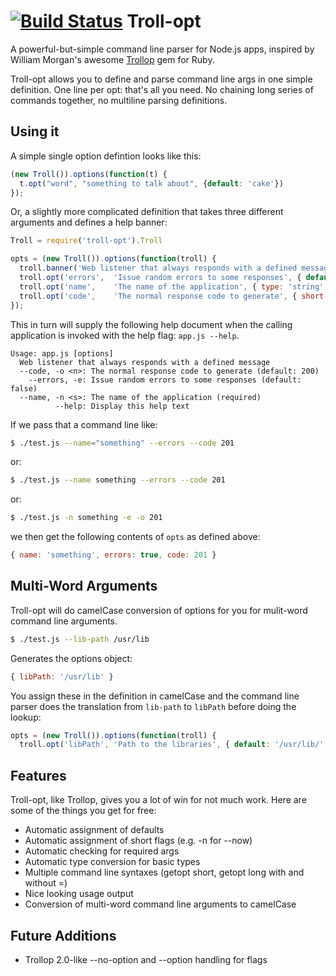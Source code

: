 [![Build Status](https://travis-ci.org/relistan/troll-opt.png)](https://travis-ci.org/relistan/troll-opt)
Troll-opt
=========

A powerful-but-simple command line parser for Node.js apps, 
inspired by William Morgan's awesome [Trollop](http://trollop.rubyforge.org/) 
gem for Ruby.

Troll-opt allows you to define and parse command line args in one
simple definition. One line per opt: that's all you need. No chaining
long series of commands together, no multiline parsing definitions.

Using it
--------

A simple single option defintion looks like this:

```javascript
(new Troll()).options(function(t) {
  t.opt("word", "something to talk about", {default: 'cake'})
});
```

Or, a slightly more complicated definition that takes
three different arguments and defines a help banner:

```javascript
Troll = require('troll-opt').Troll

opts = (new Troll()).options(function(troll) {
  troll.banner('Web listener that always responds with a defined message');
  troll.opt('errors',  'Issue random errors to some responses', { default: true });
  troll.opt('name',    'The name of the application', { type: 'string', required: true });
  troll.opt('code',    'The normal response code to generate', { short: 'o', default: 200 });
});
```

This in turn will supply the following help document when the calling
application is invoked with the help flag: `app.js --help`.

```
Usage: app.js [options]
  Web listener that always responds with a defined message
  --code, -o <n>: The normal response code to generate (default: 200)
    --errors, -e: Issue random errors to some responses (default: false)
  --name, -n <s>: The name of the application (required)
          --help: Display this help text
```

If we pass that a command line like:

```bash
$ ./test.js --name="something" --errors --code 201
```

or:

```bash
$ ./test.js --name something --errors --code 201
```

or:

```bash
$ ./test.js -n something -e -o 201
```

we then get the following contents of `opts` as defined above:

```javascript
{ name: 'something', errors: true, code: 201 }
```

Multi-Word Arguments
--------------------

Troll-opt will do camelCase conversion of options for you for mulit-word
command line arguments.

```bash
$ ./test.js --lib-path /usr/lib
```

Generates the options object:

```javascript
{ libPath: '/usr/lib' }
```

You assign these in the definition in camelCase and the command line parser does
the translation from ```lib-path``` to ```libPath``` before doing the lookup:

```javascript
opts = (new Troll()).options(function(troll) {
  troll.opt('libPath', 'Path to the libraries', { default: '/usr/lib/' });
```

Features
--------

Troll-opt, like Trollop, gives you a lot of win for not much work.  Here 
are some of the things you get for free:

 * Automatic assignment of defaults
 * Automatic assignment of short flags (e.g. -n for --now)
 * Automatic checking for required args
 * Automatic type conversion for basic types
 * Multiple command line syntaxes (getopt short, getopt long with and without =)
 * Nice looking usage output
 * Conversion of multi-word command line arguments to camelCase

Future Additions
---------------

 * Trollop 2.0-like --no-option and --option handling for flags
